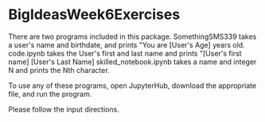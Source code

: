 # BigIdeasWeek6Exercises
There are two programs included in this package. 
SomethingSMS339 takes a user's name and birthdate, and prints "You are [User's Age] years old. 
code.ipynb takes the User's first and last name and prints "[User's first name] [User's Last Name]
skilled_notebook.ipynb takes a name and integer N and prints the Nth character.

To use any of these programs, open JupyterHub, download the appropriate file, and run the program.

Please follow the input directions.
